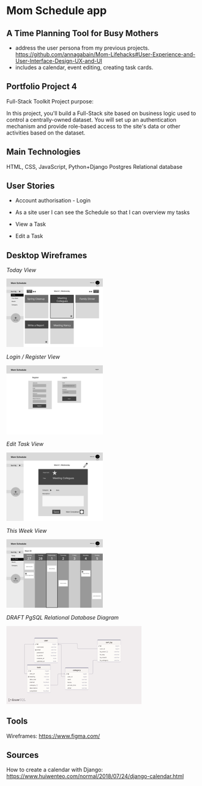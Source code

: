 # Mom Schedule app
## A Time Planning Tool for Busy Mothers

- address the user persona from my previous projects. https://github.com/annagabain/Mom-Lifehacks#User-Experience-and-User-Interface-Design-UX-and-UI
- includes a calendar, event editing, creating task cards.

## Portfolio Project 4

Full-Stack Toolkit
Project purpose:

In this project, you'll build a Full-Stack site based on business logic used to control a centrally-owned dataset. You will set up an authentication mechanism and provide role-based access to the site's data or other activities based on the dataset.

## Main Technologies
HTML, CSS, JavaScript, Python+Django
Postgres Relational database 


## User Stories

- Account authorisation - Login

- As a site user I can see the Schedule so that I can overview my tasks

- View a Task

- Edit a Task

## Desktop Wireframes

*Today View*

<img width="50%" alt="wireframe" src="wireframes/mom-schedule-wireframe-desktop-today-view.png"> 

*Login / Register View*

<img width="50%" alt="wireframe" src="wireframes/mom-schedule-wireframe-desktop-register-login-view.png"> 

*Edit Task View*

<img width="50%" alt="wireframe" src="wireframes/mom-schedule-wireframe-desktop-task-edit.png"> 

*This Week View*

<img width="50%" alt="wireframe" src="wireframes/mom-schedule-wireframe-desktop-week-view.png">

*DRAFT PgSQL Relational Database Diagram*

<img width="70%" alt="wireframe" src="wireframes/drawSQL-mom-schedule-database-diagram-export-2023-01-31-1.png">

## Tools

Wireframes: https://www.figma.com/

## Sources

How to create a calendar with Django:  https://www.huiwenteo.com/normal/2018/07/24/django-calendar.html


